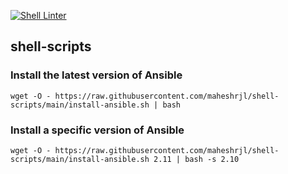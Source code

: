 [![Shell Linter](https://github.com/maheshrjl/shell-scripts/actions/workflows/shell-check.yml/badge.svg?branch=main)](https://github.com/maheshrjl/shell-scripts/actions/workflows/shell-check.yml)

## shell-scripts

### Install the latest version of Ansible

```
wget -O - https://raw.githubusercontent.com/maheshrjl/shell-scripts/main/install-ansible.sh | bash
```

### Install a specific version of Ansible

```
wget -O - https://raw.githubusercontent.com/maheshrjl/shell-scripts/main/install-ansible.sh 2.11 | bash -s 2.10
```
